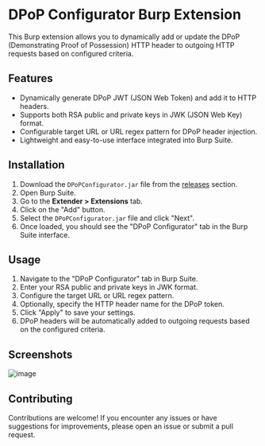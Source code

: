 # DPoP Configurator Burp Extension

This Burp extension allows you to dynamically add or update the DPoP (Demonstrating Proof of Possession) HTTP header to outgoing HTTP requests based on configured criteria.

## Features

- Dynamically generate DPoP JWT (JSON Web Token) and add it to HTTP headers.
- Supports both RSA public and private keys in JWK (JSON Web Key) format.
- Configurable target URL or URL regex pattern for DPoP header injection.
- Lightweight and easy-to-use interface integrated into Burp Suite.

## Installation

1. Download the `DPoPConfigurator.jar` file from the [releases](../../releases) section.
2. Open Burp Suite.
3. Go to the **Extender > Extensions** tab.
4. Click on the "Add" button.
5. Select the `DPoPConfigurator.jar` file and click "Next".
6. Once loaded, you should see the "DPoP Configurator" tab in the Burp Suite interface.

## Usage

1. Navigate to the "DPoP Configurator" tab in Burp Suite.
2. Enter your RSA public and private keys in JWK format.
3. Configure the target URL or URL regex pattern.
4. Optionally, specify the HTTP header name for the DPoP token.
5. Click "Apply" to save your settings.
6. DPoP headers will be automatically added to outgoing requests based on the configured criteria.

## Screenshots

![image](https://github.com/Serhatcck/Burp-Extension-DPoP/assets/49496846/bd057e42-1c13-4d2c-8df8-ccc834647625)


## Contributing

Contributions are welcome! If you encounter any issues or have suggestions for improvements, please open an issue or submit a pull request.

 
